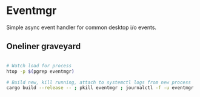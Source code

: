 
# Eventmgr

Simple async event handler for common desktop i/o events.

## Oneliner graveyard

```bash

# Watch load for process
htop -p $(pgrep eventmgr)

# Build new, kill running, attach to systemctl logs from new process
cargo build --release -- ; pkill eventmgr ; journalctl -f -u eventmgr


```

